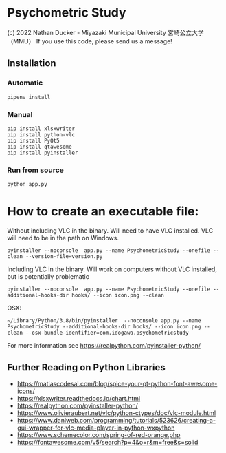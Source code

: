 # Psychometric Study

(c) 2022 Nathan Ducker - Miyazaki Municipal University 宮崎公立大学（MMU）
If you use this code, please send us a message!

## Installation

### Automatic
```
pipenv install
```

### Manual
```
pip install xlsxwriter
pip install python-vlc
pip install PyQt5
pip install qtawesome
pip install pyinstaller
```


### Run from source
```
python app.py
```

# How to create an executable file:

Without including VLC in the binary. Will need to have VLC installed. VLC will need to be in the path on Windows.

```
pyinstaller --noconsole  app.py --name PsychometricStudy --onefile --clean --version-file=version.py
```

Including VLC in the binary. Will work on computers without VLC installed, but is potentially problematic

```
pyinstaller --noconsole  app.py --name PsychometricStudy --onefile --additional-hooks-dir hooks/ --icon icon.png --clean
```

OSX:

```
~/Library/Python/3.8/bin/pyinstaller  --noconsole app.py --name PsychometricStudy --additional-hooks-dir hooks/ --icon icon.png --clean --osx-bundle-identifier=com.idogawa.psychometricstudy
```

For more information see https://realpython.com/pyinstaller-python/


## Further Reading on Python Libraries
- https://matiascodesal.com/blog/spice-your-qt-python-font-awesome-icons/
- https://xlsxwriter.readthedocs.io/chart.html
- https://realpython.com/pyinstaller-python/
- https://www.olivieraubert.net/vlc/python-ctypes/doc/vlc-module.html
- https://www.daniweb.com/programming/tutorials/523626/creating-a-gui-wrapper-for-vlc-media-player-in-python-wxpython
- https://www.schemecolor.com/spring-of-red-orange.php
- https://fontawesome.com/v5/search?p=4&o=r&m=free&s=solid